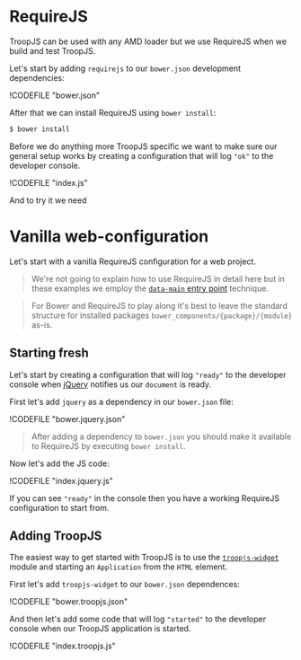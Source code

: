 # RequireJS

TroopJS can be used with any AMD loader but we use RequireJS when we build and test TroopJS.

Let's start by adding `requirejs` to our `bower.json` development dependencies:

!CODEFILE "bower.json"

After that we can install RequireJS using `bower install`:

```bash
$ bower install
```

Before we do anything more TroopJS specific we want to make sure our general setup works by creating a configuration that will log `"ok"` to the developer console.

!CODEFILE "index.js"

And to try it we need 

# Vanilla web-configuration

Let's start with a vanilla RequireJS configuration for a web project.

> We're not going to explain how to use RequireJS in detail here but in these examples we employ the [`data-main` entry point](http://requirejs.org/docs/api.html#data-main) technique.

> For Bower and RequireJS to play along it's best to leave the standard structure for installed packages `bower_components/{package}/{module}` as-is.

## Starting fresh

Let's start by creating a configuration that will log `"ready"` to the developer console when [jQuery](http://jquery.com/) notifies us our `document` is ready.

First let's add `jquery` as a dependency in our `bower.json` file:

!CODEFILE "bower.jquery.json"

> After adding a dependency to `bower.json` you should make it available to RequireJS by executing `bower install`.

Now let's add the JS code:

!CODEFILE "index.jquery.js"

If you can see `"ready"` in the console then you have a working RequireJS configuration to start from.

## Adding TroopJS

The easiest way to get started with TroopJS is to use the [`troopjs-widget`](http://troopjs.com/troopjs-widget/) module and starting an `Application` from the `HTML` element.

First let's add `troopjs-widget` to our `bower.json` dependences:

!CODEFILE "bower.troopjs.json"

And then let's add some code that will log `"started"` to the developer console when our TroopJS application is started.

!CODEFILE "index.troopjs.js"